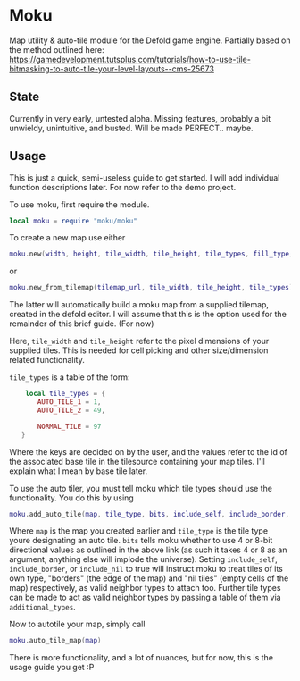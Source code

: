 # Moku
Map utility &amp; auto-tile module for the Defold game engine. Partially based on the method outlined here: https://gamedevelopment.tutsplus.com/tutorials/how-to-use-tile-bitmasking-to-auto-tile-your-level-layouts--cms-25673

## State
Currently in very early, untested alpha. Missing features, probably a bit unwieldy, unintuitive, and busted. Will be made PERFECT.. maybe.

## Usage
This is just a quick, semi-useless guide to get started. I will add individual function descriptions later. For now refer to the demo project.

To use moku, first require the module.

```lua
local moku = require "moku/moku"
```

To create a new map use either 

```lua
moku.new(width, height, tile_width, tile_height, tile_types, fill_type, tilemap_url)
```

or 

```lua
moku.new_from_tilemap(tilemap_url, tile_width, tile_height, tile_types)
```

The latter will automatically build a moku map from a supplied tilemap, created in the defold editor. I will assume that this is the option used for the remainder of this brief guide. (For now)

Here, `tile_width` and `tile_height` refer to the pixel dimensions of your supplied tiles. This is needed for cell picking and other size/dimension related functionality. 

`tile_types` is a table of the form:

 ```lua
     local tile_types = {
        AUTO_TILE_1 = 1,
        AUTO_TILE_2 = 49,

        NORMAL_TILE = 97
    }
```
    
Where the keys are decided on by the user, and the values refer to the id of the associated base tile in the tilesource containing your map tiles. I'll explain what I mean by base tile later.

To use the auto tiler, you must tell moku which tile types should use the functionality. You do this by using

```lua
moku.add_auto_tile(map, tile_type, bits, include_self, include_border, include_nil, additional_types)
```
Where `map` is the map you created earlier and `tile_type` is the tile type youre designating an auto tile. `bits` tells moku whether to use 4 or 8-bit directional values as outlined in the above link (as such it takes 4 or 8 as an argument, anything else will implode the universe). Setting `include_self`, `include_border`, or `include_nil` to true will instruct moku to treat tiles of its own type, "borders" (the edge of the map) and "nil tiles" (empty cells of the map) respectively, as valid neighbor types to attach too. Further tile types can be made to act as valid neighbor types by passing a table of them via `additional_types`.

Now to autotile your map, simply call

```lua
moku.auto_tile_map(map)
```

There is more functionality, and a lot of nuances, but for now, this is the usage guide you get :P
